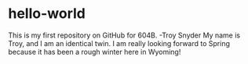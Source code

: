 # hello-world
This is my first repository on GitHub for 604B. -Troy Snyder
My name is Troy, and I am an identical twin. I am really looking forward to Spring because it has been a rough winter here in Wyoming!

